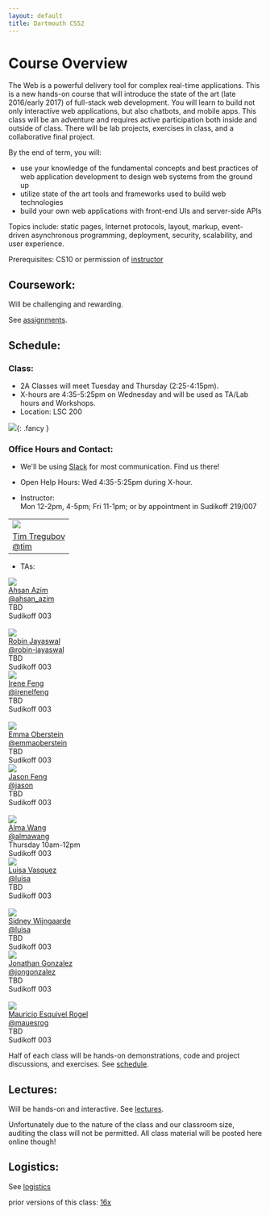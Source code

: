 ```yaml
---
layout: default
title: Dartmouth CS52
---
```


# Course Overview

The Web is a powerful delivery tool for complex real-time applications. This is a new hands-on course that will introduce the state of the art (late 2016/early 2017) of full-stack web development. You will learn to build not only interactive web applications, but also chatbots, and mobile apps. This class will be an adventure and requires active participation both inside and outside of class. There will be lab projects, exercises in class, and a collaborative final project.

By the end of term, you will:

  - use your knowledge of the fundamental concepts and best practices of web application development to design web systems from the ground up
  - utilize state of the art tools and frameworks used to build web technologies
  - build your own web applications with front-end UIs and server-side APIs

Topics include: static pages, Internet protocols, layout, markup, event-driven asynchronous programming, deployment, security, scalability, and user experience.

Prerequisites: CS10 or permission of [instructor](mailto:tim@cs.dartmouth.edu)


## Coursework:

Will be challenging and rewarding.

See [assignments](/assignments).

## Schedule:

### Class:

  - 2A Classes will meet Tuesday and Thursday (2:25-4:15pm).<br>
  - X-hours are 4:35-5:25pm on Wednesday and will be used as TA/Lab hours and Workshops.<br>
  - Location: LSC 200

![](assets/imgs/lsc200.jpg){: .fancy }

### Office Hours and Contact:

  - We'll be using [Slack](https://cs52-dartmouth.slack.com) for most communication. Find us there!

  - Open Help Hours: Wed 4:35-5:25pm during X-hour.

  - Instructor:<br>
    Mon 12-2pm, 4-5pm; Fri 11-1pm; or by appointment in Sudikoff 219/007

<table>
  <tr>
    <td>
      <img class="profile fancy" src="assets/imgs/tt_profile.jpg" />
    </td>
  </tr>
  <tr>
    <td>
      <a href="mailto:tim@cs.dartmouth.edu">Tim Tregubov</a><br>
      <a href="https://cs52-dartmouth.slack.com/messages/@tim/">@tim</a>
    </td>
  </tr>
</table>


  - TAs:<br>

<div class="rtable rtable--5cols">

  <div style="order:1;" class="rtable-cell"><img class="profile fancy" src="https://www.linkedin.com/mpr/mpr/AAEAAQAAAAAAAAZWAAAAJGE3NTYzZDY1LTRlMjktNDNiYi05YTE1LWRhYjJjZWM0Njc4Ng.jpg"/></div>
  <div style="order:2;" class="rtable-cell"><a href="mailto:ahsan.azim.18@dartmouth.edu">Ahsan Azim</a><br><a href="https://cs52-dartmouth.slack.com/messages/@ahsan_azim/">@ahsan_azim</a><br>TBD<br>Sudikoff 003</div>
  <div style="order:3;" class="rtable-cell"><br></div>
  <div style="order:4;" class="rtable-cell"><img class="profile fancy" src="assets/imgs/kitten.jpg"/></div>
  <div style="order:5;" class="rtable-cell"><a href="mailto:robin.e.jayaswal.18@dartmouth.edu">Robin Jayaswal</a><br><a href="https://cs52-dartmouth.slack.com/messages/@robin-jayaswal/">@robin-jayaswal</a><br>TBD<br>Sudikoff 003</div>


  <div style="order:1;" class="rtable-cell"><img class="profile fancy" src="assets/imgs/irene.jpg"/></div>
  <div style="order:2;" class="rtable-cell"><a href="mailto:irene.l.feng.17@dartmouth.edu">Irene Feng</a><br><a href="https://cs52-dartmouth.slack.com/messages/@irenelfeng/">@irenelfeng</a><br>TBD<br>Sudikoff 003</div>
  <div style="order:3;" class="rtable-cell"><br></div>
  <div style="order:4;" class="rtable-cell"><img class="profile fancy" src="assets/imgs/emma.jpg"/></div>
  <div style="order:5;" class="rtable-cell"><a href="mailto:emma.c.oberstein.18@dartmouth.edu">Emma Oberstein</a><br><a href="https://cs52-dartmouth.slack.com/messages/@emmaoberstein/">@emmaoberstein</a><br>TBD<br>Sudikoff 003</div>

  <div style="order:1;" class="rtable-cell"><img class="profile fancy" src="assets/imgs/jason.png"/></div>
  <div style="order:2;" class="rtable-cell"><a href="mailto:jason.s.feng.17@dartmouth.edu">Jason Feng</a><br><a href="https://cs52-dartmouth.slack.com/messages/@jason/">@jason</a><br>TBD<br>Sudikoff 003</div>
  <div style="order:3;" class="rtable-cell"><br></div>
  <div style="order:4;" class="rtable-cell"><img class="profile fancy" src="assets/imgs/alma.jpg"/></div>
  <div style="order:5;" class="rtable-cell"><a href="mailto:alma.wang.18@dartmouth.edu">Alma Wang</a><br><a href="https://cs52-dartmouth.slack.com/messages/@almawang/">@almawang</a><br>Thursday 10am-12pm<br>Sudikoff 003</div>

  <div style="order:1;" class="rtable-cell"><img class="profile fancy" src="assets/imgs/kitten.jpg"/></div>
  <div style="order:2;" class="rtable-cell"><a href="mailto:luisa.n.vasquez.gutierrez.18@dartmouth.edu">Luisa Vasquez</a><br><a href="https://cs52-dartmouth.slack.com/messages/@luisa/">@luisa</a><br>TBD<br>Sudikoff 003</div>
  <div style="order:3;" class="rtable-cell"><br></div>
  <div style="order:4;" class="rtable-cell"><img class="profile fancy" src="assets/imgs/kitten.jpg"/></div>
  <div style="order:5;" class="rtable-cell"><a href="mailto:sidney.g.wijngaarde.17@dartmouth.edu">Sidney Wijngaarde</a><br><a href="https://cs52-dartmouth.slack.com/messages/@luisa/">@luisa</a><br>TBD<br>Sudikoff 003</div>

  <div style="order:1;" class="rtable-cell"><img class="profile fancy" src="assets/imgs/jon.jpg"/></div>
  <div style="order:2;" class="rtable-cell"><a href="mailto:jonathan.d.gonzalez.18@dartmouth.edu">Jonathan Gonzalez</a><br><a href="https://cs52-dartmouth.slack.com/messages/@jongonzalez/">@jongonzalez</a><br>TBD<br>Sudikoff 003</div>
  <div style="order:3;" class="rtable-cell"><br></div>
  <div style="order:4;" class="rtable-cell"><img class="profile fancy" src="assets/imgs/mauPR.jpg"/></div>
  <div style="order:5;" class="rtable-cell"><a href="mailto:mauricio.esquivel.rogel.18@dartmouth.edu">Mauricio Esquivel Rogel</a><br><a href="https://cs52-dartmouth.slack.com/messages/@mauesrog/">@mauesrog</a><br>TBD<br>Sudikoff 003</div>


</div>



Half of each class will be hands-on demonstrations, code and project discussions, and exercises.  See [schedule](/schedule).

## Lectures:

Will be hands-on and interactive.  See [lectures](/lectures).

Unfortunately due to the nature of the class and our classroom size, auditing the class will not be permitted. All class material will be posted here online though!

<!-- Additionally [DALI Lab Open Lab Nights](http://dali.dartmouth.edu/news-posts/dali-open-lab-hours) are a good time to get help with webdev from myself and DALI mentors. -->

## Logistics:

See [logistics](/logistics)


prior versions of this class: [16x](https://dartmouth-cs52-16x.github.io/)
